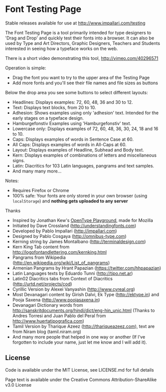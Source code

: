 Font Testing Page
=================

Stable releases available for use at http://www.impallari.com/testing

The Font Testing Page is a tool primarily intended for type designers to 'Drag and Drop' and quickly test their fonts into a browser. It can also be used by Type and Art Directors, Graphic Designers, Teachers and Students interested in seeing how a typeface works on the web.

There is a short video demonstrating this tool, http://vimeo.com/40296571

Operation is simple:

- Drag the font you want to try to the upper area of the Testing Page
- Add more fonts and you'll see their file names and file sizes as buttons

Below the drop area you see some buttons to select different layouts:

- Headlines: Displays examples: 72, 60, 48, 36 and 30 to 12.
- Text: Displays text blocks, from 20 to 10.
- Adhesion: Shows examples using only 'adhesion' text. Intended for the early stages on a typeface design.
- Hamburgefonstiv Examples using 'Hamburgefonstiv' text.
- Lowercase only: Displays examples of 72, 60, 48, 36, 30, 24, 18 and 16 to 10.
- Caps: Displays examples of words in Sentence Case at 60.
- All Caps: Displays examples of words in All-Caps at 60.
- Layout: Displays examples of Headline, Subhead and Body text.
- Kern: Displays examples of combinations of letters and miscellaneous signs.
- Latin: Diacritics for 103 Latin languages, pangrams and text samples.
- And many many more...

Notes:

- Requires Firefox or Chrome
- 100% safe: Your fonts are only stored in your own browser (using `localStorage`) and **nothing gets uploaded to any server**

Thanks

- Inspired by Jonathan Kew's [OpenType Playground](http://people.mozilla.com/~jkew/opentype-feature-playground.html), made for Mozilla
- Initiated by Dave Crossland (http://understandingfonts.com)
- Developed by Pablo Impallari (http://impallari.com)
- Designed by Pablo Cosgaya (http://omnibus-type.com)
- Kerning string by James Montalbano (http://terminaldesign.com)
- Kern King Tab content from http://logofontandlettering.com/kernking.html
- Pangrams from Wikipedia (http://en.wikipedia.org/wiki/List_of_pangrams)
- Armenian Pangrams by Hrant Papazian (https://twitter.com/hhpapazian)
- Latin Languages texts by Eduardo Tunni (http://tipo.net.ar)
- Latin02 Diacritics tabs from Context of Diacritics (http://urtd.net/projects/cod)
- Cyrillic Version by Alexei Vanyashin (http://www.cyreal.org)
- Most Devanagari content by Girish Dalvi, Ek Type (http://ektype.in) and Pooja Saxena (http://www.poojasaxena.in)
- Devanagari Dictionary words from http://sanskritdocuments.org/hindi/dict/eng-hin_unic.html (Thanks to Andres Torresi and Juan Pablo del Peral from http://www.huertatipografica.com)
- Tamil Version by Tharique Azeez (http://thariqueazeez.com), text are from Niram blog (tamil.niram.org)
- And many more people that helped in one way or another (If I've forgotten to include your name, just let me know and I will add it).

License
------------

Code is available under the MIT License, see LICENSE.md for full details

Page text is available under the Creative Commons Attribution-ShareAlike v3.0 License